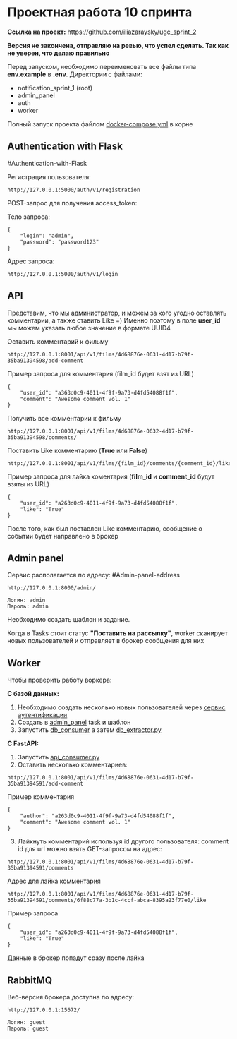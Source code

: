 # Проектная работа 10 спринта
**Ссылка на проект:** https://github.com/iliazaraysky/ugc_sprint_2

**Версия не закончена, отправляю на ревью, что успел сделать. Так как не уверен, что делаю правильно**

Перед запуском, необходимо переименовать все файлы типа **env.example** в **.env**.
Директории с файлами:

- notification_sprint_1 (root)
- admin_panel
- auth
- worker

Полный запуск проекта файлом [docker-compose.yml](docker-compose.yml) в корне

## Authentication with Flask
#Authentication-with-Flask

Регистрация пользователя:
```
http://127.0.0.1:5000/auth/v1/registration
```
POST-запрос для получения access_token:

Тело запроса:
```
{
    "login": "admin",
    "password": "password123"
}
```

Адрес запроса:
```
http://127.0.0.1:5000/auth/v1/login
```

## API
Представим, что мы администратор, и можем за кого угодно оставлять комментарии, а также ставить Like =)
Именно поэтому в поле **user_id** мы можем указать любое значение в формате UUID4

Оставить комментарий к фильму
```
http://127.0.0.1:8001/api/v1/films/4d68876e-0631-4d17-b79f-35ba91394598/add-comment
```

Пример запроса для комментария (film_id будет взят из URL)
```
{
    "user_id": "a363d0c9-4011-4f9f-9a73-d4fd54088f1f",
    "comment": "Awesome comment vol. 1"
}
```

Получить все комментарии к фильму
```
http://127.0.0.1:8001/api/v1/films/4d68876e-0632-4d17-b79f-35ba91394598/comments/
```

Поставить Like комментарию (**True** или **False**)
```
http://127.0.0.1:8001/api/v1/films/{film_id}/comments/{comment_id}/like
```

Пример запроса для лайка коментария (**film_id** и **comment_id** будут взяты из URL)
```
{
    "user_id": "a263d0c9-4011-4f9f-9a73-d4fd54088f1f",
    "like": "True"
}
```
После того, как был поставлен Like комментарию, сообщение о событии будет направлено в брокер


## Admin panel
Сервис располагается по адресу:
#Admin-panel-address
```
http://127.0.0.1:8000/admin/
```
```
Логин: admin
Пароль: admin
```

Необходимо создать шаблон и задание.

Когда в Tasks стоит статус **"Поставить на рассылку"**,
worker сканирует новых пользователей и отправляет в брокер сообщения для них


## Worker
Чтобы проверить работу воркера:

**С базой данных:**
1. Необходимо создать несколько новых пользователей через [сервис аутентификации](#Authentication-with-Flask)
2. Создать в [admin_panel](#Admin-panel-address) task и шаблон
3. Запустить [db_consumer](worker/db_consumer.py) а затем [db_extractor.py](worker/db_extractor.py)

**С FastAPI:**
1. Запустить [api_consumer.py](/worker/api_consumer.py)
2. Оставить несколько комментариев:
```
http://127.0.0.1:8001/api/v1/films/4d68876e-0631-4d17-b79f-35ba91394591/add-comment
```
Пример комментария
```
{
    "author": "a263d0c9-4011-4f9f-9a73-d4fd54088f1f",
    "comment": "Awesome comment vol. 1"
}
```
3. Лайкнуть комментарий используя id другого пользователя:
comment id для url можно взять GET-запросом на адрес:
```
http://127.0.0.1:8001/api/v1/films/4d68876e-0631-4d17-b79f-35ba91394591/comments
```
Адрес для лайка комментария
```
http://127.0.0.1:8001/api/v1/films/4d68876e-0631-4d17-b79f-35ba91394591/comments/6f88c77a-3b1c-4ccf-abca-8395a23f77e0/like
```
Пример запроса
```
{
    "user_id": "a263d0c9-4011-4f9f-9a73-d4fd54088f1f",
    "like": "True"
}
```

Данные в брокер попадут сразу после лайка

## RabbitMQ
Веб-версия брокера доступна по адресу:

```
http://127.0.0.1:15672/
```
```
Логин: guest
Пароль: guest
```
